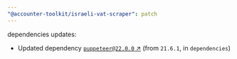 ```yaml
---
"@accounter-toolkit/israeli-vat-scraper": patch
---
```

dependencies updates:
  - Updated dependency [`puppeteer@22.0.0` ↗︎](https://www.npmjs.com/package/puppeteer/v/22.0.0) (from `21.6.1`, in `dependencies`)
